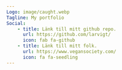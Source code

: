 ```yaml
---
Logo: image/caught.webp
Tagline: My portfolio
Social:
    - title: Länk till mitt github repo.
      url: https://github.com/larvigt/
      icon: fab fa-github
    - title: Länk till mitt folk.
      url: https://www.vegansociety.com/
      icon: fa fa-seedling
---
```


